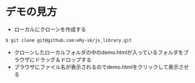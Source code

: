 # デモの見方
* ローカルにクローンを作成する
```bash
$ git clone git@github.com:eRy-sk/js_library.git
```
* クローンしたローカルフォルダの中のdemo.htmlが入っているフォルダをブラウザにドラッグ＆ドロップする
* ブラウザにファイル名が表示されるのでdemo.htmlをクリックして表示させる
